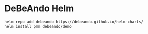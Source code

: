 # DeBeAndo Helm

```bash
helm repo add debeando https://debeando.github.io/helm-charts/
helm install pmm debeando/demo
```
